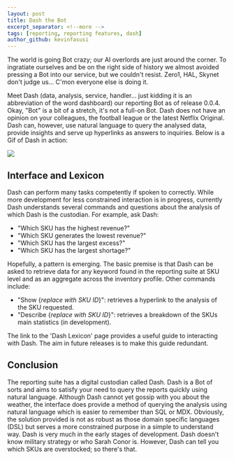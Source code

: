 ```yaml
---
layout: post
title: Dash the Bot
excerpt_separator: <!--more -->
tags: [reporting, reporting features, dash]
author_github: kevinfasusi
---
```


The world is going Bot crazy; our AI overlords are just around the corner. 
To ingratiate ourselves and be on the right side of history we almost avoided pressing a Bot into our service,
but we couldn't resist. Zero1, HAL, Skynet don't judge us... C'mon everyone else is doing it. <!--more -->

Meet Dash (data, analysis, service, handler... just kidding it is an abbreviation of the word dashboard) our reporting Bot as of release 0.0.4.
Okay, "Bot" is a bit of a stretch, it's not a full-on Bot. Dash does not have an opinion on your colleagues, the football league or the latest Netflix Original.
Dash can, however, use natural language to query the analysed data, provide insights and serve up hyperlinks as answers to inquiries. 
Below is a Gif of Dash in action:

<img src='{{site.baseurl}}/images/dash.gif' class='img-fluid img-responsive'>

## Interface and Lexicon
Dash can perform many tasks competently if spoken to correctly. While more development for less constrained interaction is in progress, currently Dash understands
several commands and questions about the analysis of which Dash is the custodian. For example, ask Dash:

- "Which SKU has the highest revenue?"
- "Which SKU generates the lowest revenue?"
- "Which SKU has the largest excess?"
- "Which SKU has the largest shortage?"

Hopefully, a pattern is emerging. The basic premise is that Dash can be asked to retrieve data for any keyword found in the reporting suite at SKU level and as an aggregate across the inventory profile.
Other commands include:

- "Show {*replace with SKU ID*}": retrieves a hyperlink to the analysis of the SKU requested.
- "Describe {*replace with SKU ID*}": retrieves a breakdown of the SKUs main statistics (in development).

The link to the 'Dash Lexicon' page provides a useful guide to interacting with Dash. The aim in future releases is to make this guide redundant.

## Conclusion
The reporting suite has a digital custodian called Dash. Dash is a Bot of sorts and aims to satisfy your need to query the reports quickly using natural language.
Although Dash cannot yet gossip with you about the weather, the interface does provide a method of querying the analysis using natural language which is easier to remember than SQL or MDX. 
Obviously, the solution provided is not as robust as those domain specific languages (DSL) but serves a more constrained purpose in a simple to understand way.
Dash is very much in the early stages of development. Dash doesn't know military strategy or who Sarah Conor is. However, Dash can tell you which SKUs are overstocked; so there's that.
